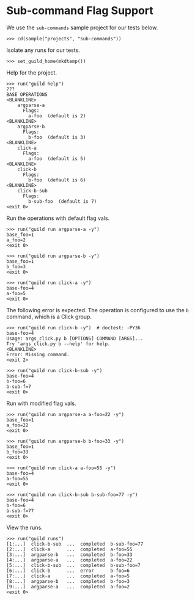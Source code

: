 # Sub-command Flag Support

We use the `sub-commands` sample project for our tests below.

    >>> cd(sample("projects", "sub-commands"))

Isolate any runs for our tests.

    >>> set_guild_home(mkdtemp())

Help for the project.

    >>> run("guild help")
    ???
    BASE OPERATIONS
    <BLANKLINE>
        argparse-a
          Flags:
            a-foo  (default is 2)
    <BLANKLINE>
        argparse-b
          Flags:
            b-foo  (default is 3)
    <BLANKLINE>
        click-a
          Flags:
            a-foo  (default is 5)
    <BLANKLINE>
        click-b
          Flags:
            b-foo  (default is 6)
    <BLANKLINE>
        click-b-sub
          Flags:
            b-sub-foo  (default is 7)
    <exit 0>

Run the operations with default flag vals.

    >>> run("guild run argparse-a -y")
    base_foo=1
    a_foo=2
    <exit 0>

    >>> run("guild run argparse-b -y")
    base_foo=1
    b_foo=3
    <exit 0>

    >>> run("guild run click-a -y")
    base-foo=4
    a-foo=5
    <exit 0>

The following error is expected. The operation is configured to use
the `b` command, which is a Click group.

    >>> run("guild run click-b -y")  # doctest: -PY36
    base-foo=4
    Usage: args_click.py b [OPTIONS] COMMAND [ARGS]...
    Try 'args_click.py b --help' for help.
    <BLANKLINE>
    Error: Missing command.
    <exit 2>

    >>> run("guild run click-b-sub -y")
    base-foo=4
    b-foo=6
    b-sub-f=7
    <exit 0>

Run with modified flag vals.

    >>> run("guild run argparse-a a-foo=22 -y")
    base_foo=1
    a_foo=22
    <exit 0>

    >>> run("guild run argparse-b b-foo=33 -y")
    base_foo=1
    b_foo=33
    <exit 0>

    >>> run("guild run click-a a-foo=55 -y")
    base-foo=4
    a-foo=55
    <exit 0>

    >>> run("guild run click-b-sub b-sub-foo=77 -y")
    base-foo=4
    b-foo=6
    b-sub-f=77
    <exit 0>

View the runs.

    >>> run("guild runs")
    [1:...]  click-b-sub  ...  completed  b-sub-foo=77
    [2:...]  click-a      ...  completed  a-foo=55
    [3:...]  argparse-b   ...  completed  b-foo=33
    [4:...]  argparse-a   ...  completed  a-foo=22
    [5:...]  click-b-sub  ...  completed  b-sub-foo=7
    [6:...]  click-b      ...  error      b-foo=6
    [7:...]  click-a      ...  completed  a-foo=5
    [8:...]  argparse-b   ...  completed  b-foo=3
    [9:...]  argparse-a   ...  completed  a-foo=2
    <exit 0>
